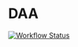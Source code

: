 # DAA

[![Workflow Status](https://github.com/alihusains/daa/actions/workflows/blank.yml/badge.svg)](https://github.com/alihusains/daa/actions/workflows/blank.yml)

